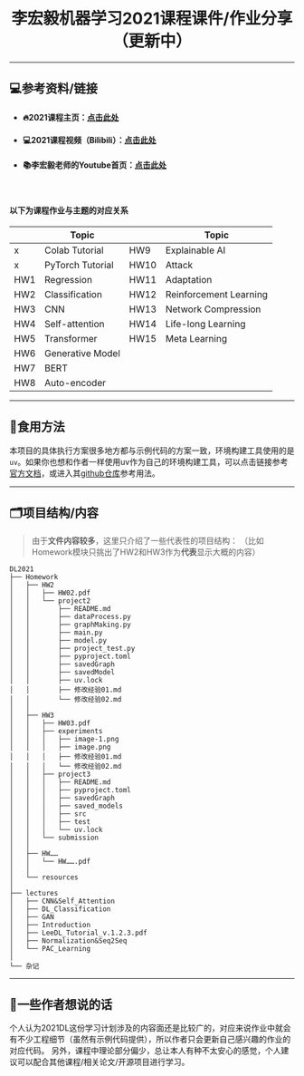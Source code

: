 <h1 align="center">李宏毅机器学习2021课程课件/作业分享（更新中）</h1>

---

## 💻参考资料/链接

- #### 🔥2021课程主页：[点击此处](https://speech.ee.ntu.edu.tw/~hylee/ml/2021-spring.php)

- #### 💻2021课程视频（Bilibili）：[点击此处](https://www.bilibili.com/video/BV1Wv411h7kN)

- #### 📚李宏毅老师的Youtube首页：[点击此处](https://www.youtube.com/@HungyiLeeNTU)

<br>

#### 以下为课程作业与主题的对应关系

| | Topic | | Topic |
|---|---|---|---|
| x | Colab Tutorial | HW9 | Explainable AI |
| x | PyTorch Tutorial | HW10 | Attack |
| HW1 | Regression | HW11 | Adaptation |
| HW2 | Classification | HW12 | Reinforcement Learning |
| HW3 | CNN | HW13 | Network Compression |
| HW4 | Self-attention | HW14 | Life-long Learning |
| HW5 | Transformer | HW15 | Meta Learning |
| HW6 | Generative Model | | |
| HW7 | BERT | | |
| HW8 | Auto-encoder | | |

---
## 🧾食用方法

本项目的具体执行方案很多地方都与示例代码的方案一致，环境构建工具使用的是`uv`。如果你也想和作者一样使用uv作为自己的环境构建工具，可以点击链接参考[官方文档](https://docs.astral.sh/uv/reference/environment/)，或进入其[github仓库](https://github.com/astral-sh/uv)参考用法。

---

## 🗂️项目结构/内容

>由于**文件内容较多**，这里只介绍了一些代表性的项目结构：
>（比如Homework模块只挑出了HW2和HW3作为**代表**显示大概的内容）

```
DL2021
├── Homework
│   ├── HW2
│   │   ├── HW02.pdf
│   │   └── project2
│   │       ├── README.md
│   │       ├── dataProcess.py
│   │       ├── graphMaking.py
│   │       ├── main.py
│   │       ├── model.py
│   │       ├── project_test.py
│   │       ├── pyproject.toml
│   │       ├── savedGraph
│   │       ├── savedModel
│   │       ├── uv.lock
│   │       ├── 修改经验01.md
│   │       └── 修改经验02.md
│   │
│   ├── HW3
│   │   ├── HW03.pdf
│   │   ├── experiments
│   │   │   ├── image-1.png
│   │   │   ├── image.png
│   │   │   ├── 修改经验01.md
│   │   │   └── 修改经验02.md
│   │   ├── project3
│   │   │   ├── README.md
│   │   │   ├── pyproject.toml
│   │   │   ├── savedGraph
│   │   │   ├── saved_models
│   │   │   ├── src
│   │   │   ├── test
│   │   │   └── uv.lock
│   │   └── submission
│   │
│   ├── HW……
│   │   └── HW…….pdf
│   │
│   └── resources
│
├── lectures
│   ├── CNN&Self_Attention
│   ├── DL_Classification
│   ├── GAN
│   ├── Introduction
│   ├── LeeDL_Tutorial_v.1.2.3.pdf
│   ├── Normalization&Seq2Seq
│   └── PAC_Learning
│
└── 杂记
```

---

## 🌟一些作者想说的话

个人认为2021DL这份学习计划涉及的内容面还是比较广的，对应来说作业中就会有不少工程细节（虽然有示例代码提供），所以作者只会更新自己感兴趣的作业的对应代码。
另外，课程中理论部分偏少，总让本人有种不太安心的感觉，个人建议可以配合其他课程/相关论文/开源项目进行学习。
